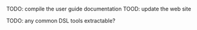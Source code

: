 
TODO: compile the user guide documentation
TOOD: update the web site

TODO: any common DSL tools extractable?
